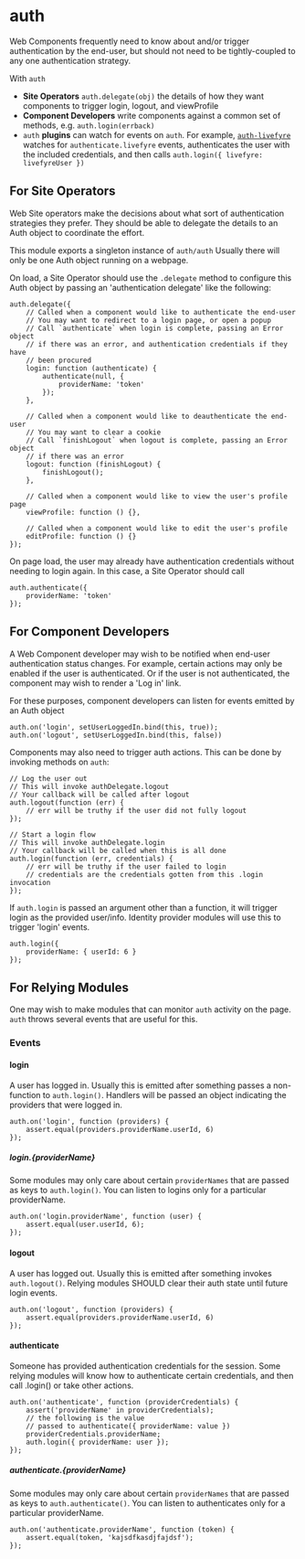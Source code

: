 # auth

Web Components frequently need to know about and/or trigger authentication by
the end-user, but should not need to be tightly-coupled to any one authentication strategy.

With `auth`
* **Site Operators** `auth.delegate(obj)` the details of how they want components to trigger login, logout, and viewProfile
* **Component Developers** write components against a common set of methods, e.g. `auth.login(errback)`
* `auth` **plugins** can watch for events on `auth`. For example, [`auth-livefyre`](//github.com/gobengo/auth-livefyre) watches for `authenticate.livefyre` events, authenticates the user with the included credentials, and then calls `auth.login({ livefyre: livefyreUser })`

## For Site Operators

Web Site operators make the decisions about what sort of authentication strategies they prefer. They should be able to delegate the details to an Auth object to coordinate the effort.

This module exports a singleton instance of `auth/auth` Usually there
will only be one Auth object running on a webpage.

On load, a Site Operator should use the `.delegate` method to configure this Auth object by passing an 'authentication delegate' like the following:

    auth.delegate({
        // Called when a component would like to authenticate the end-user
        // You may want to redirect to a login page, or open a popup
        // Call `authenticate` when login is complete, passing an Error object
        // if there was an error, and authentication credentials if they have
        // been procured
        login: function (authenticate) {
            authenticate(null, {
                providerName: 'token'
            });
        },

        // Called when a component would like to deauthenticate the end-user
        // You may want to clear a cookie
        // Call `finishLogout` when logout is complete, passing an Error object
        // if there was an error
        logout: function (finishLogout) {
            finishLogout();
        },

        // Called when a component would like to view the user's profile page
        viewProfile: function () {},

        // Called when a component would like to edit the user's profile
        editProfile: function () {}
    });

On page load, the user may already have authentication credentials without needing to login again. In this case, a Site Operator should call

    auth.authenticate({
        providerName: 'token'
    });

## For Component Developers

A Web Component developer may wish to be notified when end-user authentication
status changes. For example, certain actions may only be enabled if the user
is authenticated. Or if the user is not authenticated, the component may wish
to render a 'Log in' link.

For these purposes, component developers can listen for events emitted by an
Auth object

    auth.on('login', setUserLoggedIn.bind(this, true));
    auth.on('logout', setUserLoggedIn.bind(this, false))

Components may also need to trigger auth actions. This can be done by invoking methods on `auth`:

    // Log the user out
    // This will invoke authDelegate.logout
    // Your callback will be called after logout
    auth.logout(function (err) {
        // err will be truthy if the user did not fully logout
    });

    // Start a login flow
    // This will invoke authDelegate.login
    // Your callback will be called when this is all done
    auth.login(function (err, credentials) {
        // err will be truthy if the user failed to login
        // credentials are the credentials gotten from this .login invocation
    });

If `auth.login` is passed an argument other than a function, it will trigger login as the provided user/info. Identity provider modules will use this to trigger 'login' events.

    auth.login({
        providerName: { userId: 6 }
    });

## For Relying Modules

One may wish to make modules that can monitor `auth` activity on the page. `auth` throws several events that are useful for this.

### Events

#### login

A user has logged in. Usually this is emitted after something passes a non-function to `auth.login()`. Handlers will be passed an object indicating the providers that were logged in.

    auth.on('login', function (providers) {
        assert.equal(providers.providerName.userId, 6)
    });

##### login.{providerName}

Some modules may only care about certain `providerNames` that are passed as keys to  `auth.login()`. You can listen to logins only for a particular providerName.

    auth.on('login.providerName', function (user) {
        assert.equal(user.userId, 6);
    });

#### logout

A user has logged out. Usually this is emitted after something invokes `auth.logout()`. Relying modules SHOULD clear their auth state until future login events.

    auth.on('logout', function (providers) {
        assert.equal(providers.providerName.userId, 6)
    });

#### authenticate

Someone has provided authentication credentials for the session. Some relying modules will know how to authenticate certain credentials, and then call .login() or take other actions.

    auth.on('authenticate', function (providerCredentials) {
        assert('providerName' in providerCredentials);
        // the following is the value
        // passed to authenticate({ providerName: value })
        providerCredentials.providerName; 
        auth.login({ providerName: user });
    });

##### authenticate.{providerName}

Some modules may only care about certain `providerNames` that are passed as keys to `auth.authenticate()`. You can listen to authenticates only for a particular providerName.

    auth.on('authenticate.providerName', function (token) {
        assert.equal(token, 'kajsdfkasdjfajdsf');
    });
